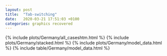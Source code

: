 ```yaml
---
layout: post
title:  "Tab-switching"
date:   2020-03-21 17:51:03 +0100
categories: graphics recovered
---
```




{% include plots/Germany/all_caseshtm.html %}
{% include plots/Germany/stacked.html %}
{% include plots/Germany/model_data.html %}
{% include table/Germany/model_data.html %}


